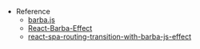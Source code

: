 - Reference
  - [barba.js](https://barba.js.org/docs/getstarted/install/)
  - [React-Barba-Effect](https://github.com/ShyamBhuptani/React-Barba-Effect)
  - [react-spa-routing-transition-with-barba-js-effect](https://medium.com/swlh/react-spa-routing-transition-with-barba-js-effect-aee77da832f4)
